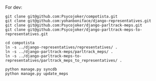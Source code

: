 For dev:

    git clone git@github.com:Psycojoker/compotista.git
    git clone git@github.com:yohanboniface/django-representatives.git
    git clone git@github.com:Psycojoker/django-parltrack-meps.git
    git clone git@github.com:Psycojoker/django-parltrack-meps-to-representatives.git

    cd compotista
    ln -s ../django-representatives/representatives/ .
    ln -s ../django-parltrack-meps/parltrack_meps/ .
    ln -s ../django-parltrack-meps-to-representatives/parltrack_meps_to_representatives/ .

    python manage.py syncdb
    python manage.py update_meps
